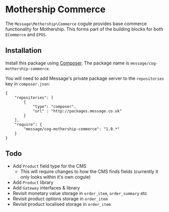 # Mothership Commerce

The `Message\Mothership\Commerce` cogule provides base commerce functionality for Mothership. This forms part of the building blocks for both `ECommerce` and `EPOS`.

## Installation

Install this package using [Composer](http://getcomposer.org/). The package name is `message/cog-mothership-commerce`.

You will need to add Message's private package server to the `repositories` key in `composer.json`:

	{
		"repositories": [
			{
				"type": "composer",
				"url" : "http://packages.message.co.uk"
			}
		],
		"require": {
			"message/cog-mothership-commerce": "1.0.*"
		}
	}

## Todo

* Add `Product` field type for the CMS
	* This will require changes to how the CMS finds fields (currently it only looks within it's own cogule)
* Add `Product` library
* Add `Gateway` interfaces & library
* Revisit monetary value storage in `order_item`, `order_summary` etc
* Revisit product options storage in `order_item`
* Revisit product localised storage in `order_item`